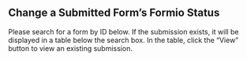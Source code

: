 ## Change a Submitted Form’s Formio Status

Please search for a form by ID below. If the submission exists, it will be displayed in a table below the search box. In the table, click the “View” button to view an existing submission.
